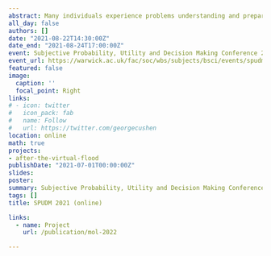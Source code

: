 ```yaml
---
abstract: Many individuals experience problems understanding and preparing for low probability/high-impact risk, like natural disasters and pandemics – unless they experience these events, yet then it is often too late to avoid damages. Individuals with recent disaster risk experience are, on average, better prepared. This seems to be mediated through emotions and a better understanding of the consequences. In this study, we use immersive virtual reality (VR) technology to examine whether a simulated disaster can stimulate people to invest in risk reducing measures in the context of flooding, which is one of the deadliest and most damaging natural disasters in the world. We investigate the possibility to boost risk perception, coping appraisal, negative emotions and damage-reducing behavior through a simulated flooding experience. We find that participants who experienced the virtual flood invest significantly more in the flood risk investment game than those in the control group. These effects are persistent up to four weeks after the VR intervention.
all_day: false
authors: []
date: "2021-08-22T14:30:00Z"
date_end: "2021-08-24T17:00:00Z"
event: Subjective Probability, Utility and Decision Making Conference 2021
event_url: https://warwick.ac.uk/fac/soc/wbs/subjects/bsci/events/spudm_2021/
featured: false
image:
  caption: ''
  focal_point: Right
links:
# - icon: twitter
#   icon_pack: fab
#   name: Follow
#   url: https://twitter.com/georgecushen
location: online
math: true
projects:
- after-the-virtual-flood
publishDate: "2021-07-01T00:00:00Z"
slides:
poster:
summary: Subjective Probability, Utility and Decision Making Conference 2021.  
tags: []
title: SPUDM 2021 (online)

links:
  - name: Project
    url: /publication/mol-2022

---
```

